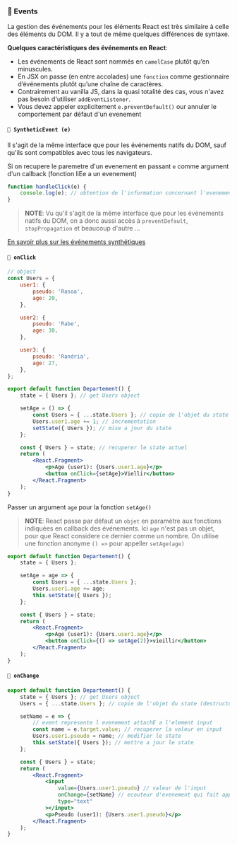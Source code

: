 <!-- TODO: working -->

### 🔵 Events

La gestion des événements pour les éléments React est très similaire à celle des éléments du DOM. Il y a tout de même quelques différences de syntaxe.

**Quelques caractéristiques des événements en React**:

- Les événements de React sont nommés en `camelCase` plutôt qu’en minuscules.
- En JSX on passe (en entre accolades) une `fonction` comme gestionnaire d’événements plutôt qu’une chaîne de caractères.
- Contrairement au vanilla JS, dans la quasi totalité des cas, vous n'avez pas besoin d'utiliser `addEventListener`.
- Vous devez appeler explicitement `e.preventDefault()` our annuler le comportement par défaut d'un evenement

#### `📌 SyntheticEvent (e)`

Il s'agit de la même interface que pour les événements natifs du DOM, sauf qu'ils sont compatibles avec tous les navigateurs.

Si on recupere le paremetre d'un evenement en passant `e` comme argument d'un callback (fonction liEe a un evenement)

```jsx
function handleClick(e) {
	console.log(e); // obtention de l'information concernant l'evenement dans l'objet "SyntheticBaseEvent"
}
```

> **NOTE**: Vu qu'il s'agit de la même interface que pour les événements natifs du DOM, on a donc aussi accès à `preventDefault`, `stopPropagation` et beaucoup d'autre ...

[En savoir plus sur les événements synthétiques](https://fr.reactjs.org/docs/events.html)

#### `📌 onClick`

```jsx
// object
const Users = {
	user1: {
		pseudo: 'Rasoa',
		age: 20,
	},

	user2: {
		pseudo: 'Rabe',
		age: 30,
	},

	user3: {
		pseudo: 'Randria',
		age: 27,
	},
};

export default function Departement() {
	state = { Users }; // get Users object

	setAge = () => {
		const Users = { ...state.Users }; // copie de l'objet du state (destructuring)
		Users.user1.age += 1; // incrementation
		setState({ Users }); // mise a jour du state
	};

	const { Users } = state; // recuperer le state actuel
	return (
		<React.Fragment>
			<p>Age (user1): {Users.user1.age}</p>
			<button onClick={setAge}>Viellir</button>
		</React.Fragment>
	);
}
```

Passer un argument `age` pour la fonction `setAge()`

> **NOTE**: React passe par défaut un `objet` en paramètre aux fonctions indiquées en callback des événements. Ici `age` n'est pas un objet, pour que React considere ce dernier comme un nombre. On utilise une fonction anonyme `() =>` pour appeller `setAge(age)`

```jsx
export default function Departement() {
	state = { Users };

	setAge = age => {
		const Users = { ...state.Users };
		Users.user1.age += age;
		this.setState({ Users });
	};

	const { Users } = state;
	return (
		<React.Fragment>
			<p>Age (user1): {Users.user1.age}</p>
			<button onClick={() => setAge(2)}>vieillir</button>
		</React.Fragment>
	);
}
```

#### `📌 onChange`

```jsx
export default function Departement() {
	state = { Users }; // get Users object
	Users = { ...state.Users }; // copie de l'objet du state (destructuring)

	setName = e => {
		// event represente l evenement attachE a l'element input
		const name = e.target.value; // recuperer la valeur en input
		Users.user1.pseudo = name; // modifier le state
		this.setState({ Users }); // mettre a jour le state
	};

	const { Users } = state;
	return (
		<React.Fragment>
			<input
				value={Users.user1.pseudo} // valeur de l'input
				onChange={setName} // ecouteur d'evenement qui fait appel a la methode setName a chaque modification
				type="text"
			></input>
			<p>Pseudo (user1): {Users.user1.pseudo}</p>
		</React.Fragment>
	);
}
```
